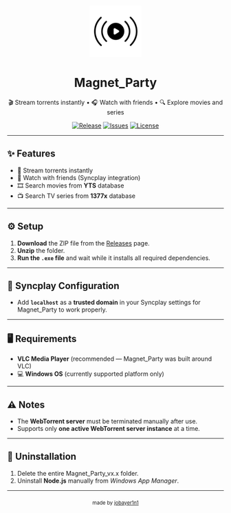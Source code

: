 <p align="center">
  <img src="icon.png" alt="Magnet_Party Logo" width="120" />
</p>

<h1 align="center">Magnet_Party</h1>

<p align="center">
  🎬 Stream torrents instantly • 🎧 Watch with friends • 🔍 Explore movies and series
</p>

<p align="center">
  <a href="https://github.com/jobayer1n1/Magnet_Party/releases"><img src="https://img.shields.io/github/v/release/jobayer1n1/Magnet_Party?style=for-the-badge&color=CBF3BB" alt="Release"></a>
  <a href="https://github.com/jobayer1n1/Magnet_Party/issues"><img src="https://img.shields.io/github/issues/jobayer1n1/Magnet_Party?style=for-the-badge&color=BBDCE5" alt="Issues"></a>
  <a href="https://github.com/jobayer1n1/Magnet_Party/blob/main/LICENSE"><img src="https://img.shields.io/github/license/jobayer1n1/Magnet_Party?style=for-the-badge&color=F5EFE6" alt="License"></a>
</p>

---

## ✨ Features
- 🚀 Stream torrents instantly  
- 👥 Watch with friends (Syncplay integration)  
- 🎞️ Search movies from **YTS** database  
- 📺 Search TV series from **1377x** database  

---

## ⚙️ Setup
1. **Download** the ZIP file from the [Releases](https://github.com/jobayer1n1/Magnet_Party/releases) page.  
2. **Unzip** the folder.  
3. **Run the `.exe` file** and wait while it installs all required dependencies.  

---

## 🧩 Syncplay Configuration
- Add **`localhost`** as a **trusted domain** in your Syncplay settings for Magnet_Party to work properly.  

---

## 🖥️ Requirements
- **VLC Media Player** (recommended — Magnet_Party was built around VLC)
- 💻 **Windows OS** (currently supported platform only)

---

## ⚠️ Notes
- The **WebTorrent server** must be terminated manually after use.  
- Supports only **one active WebTorrent server instance** at a time.  

---

## 🧹 Uninstallation
1. Delete the entire Magnet_Party_vx.x folder.  
2. Uninstall **Node.js** manually from *Windows App Manager*.  

---

<p align="center">
  <sub>made by <a href="https://github.com/jobayer1n1">jobayer1n1</a></sub>
</p>
